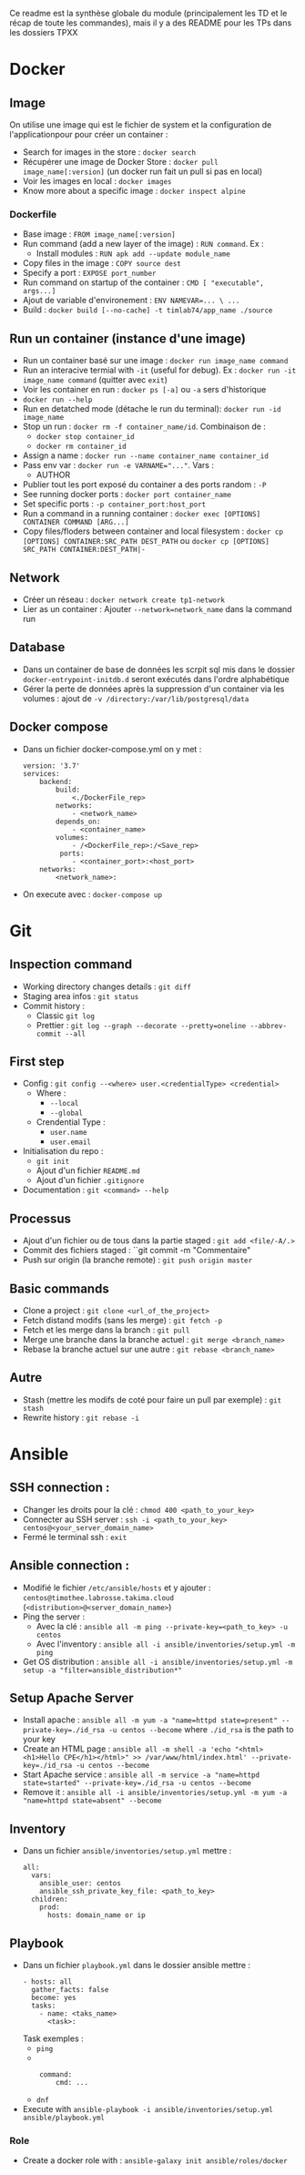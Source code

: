 Ce readme est la synthèse globale du module (principalement les TD et le récap de toute les commandes), mais il y a des README pour les TPs dans les dossiers TPXX
# Docker
## Image
On utilise une image qui est le fichier de system et la configuration de l'applicationpour pour créer un container :
- Search for images in the store : ``docker search``
- Récupérer une image de Docker Store : ``docker pull image_name[:version]`` (un docker run fait un pull si pas en local)
- Voir les images en local : ``docker images``
- Know more about a specific image : ``docker inspect alpine``
### Dockerfile
- Base image : `FROM image_name[:version]`
- Run command (add a new layer of the image) : `RUN command`. Ex : 
    - Install modules : `RUN apk add --update module_name`
- Copy files in the image : ``COPY source dest``
- Specify a port : `EXPOSE port_number`
- Run command on startup of the container : `CMD [ "executable", args...]`
- Ajout de variable d'environement : `ENV NAMEVAR=... \ ...`
- Build : ``docker build [--no-cache] -t timlab74/app_name ./source``
## Run un container (instance d'une image)
- Run un container basé sur une image : ``docker run image_name command``
- Run an interacive termial with ``-it`` (useful for debug). Ex : ``docker run -it image_name command`` (quitter avec ``exit``)
- Voir les container en run : ``docker ps [-a]`` ou ``-a`` sers d'historique
- ``docker run --help``
- Run en detatched mode (détache le run du terminal): ``docker run -id image_name``
- Stop un run : ``docker rm -f container_name/id``. Combinaison de : 
    - ``docker stop container_id``
    - ``docker rm container_id``
- Assign a name : ``docker run --name container_name container_id``
- Pass env var : ``docker run -e VARNAME="..."``. Vars : 
    - AUTHOR
- Publier tout les port exposé du container a des ports random : ``-P``
- See running docker ports : ``docker port container_name``
- Set specific ports : ``-p container_port:host_port``
- Run a command in a running container : `docker exec [OPTIONS] CONTAINER COMMAND [ARG...]`
- Copy files/floders between container and local filesystem : `docker cp [OPTIONS] CONTAINER:SRC_PATH DEST_PATH` ou `docker cp [OPTIONS] SRC_PATH CONTAINER:DEST_PATH|-`
## Network
- Créer un réseau : ``docker network create tp1-network``
- Lier as un container : Ajouter `--network=network_name` dans la command run
## Database
- Dans un container de base de données les scrpit sql mis dans le dossier `docker-entrypoint-initdb.d` seront exécutés dans l'ordre alphabétique
- Gérer la perte de données après la suppression d'un container via les volumes : ajout de ``-v /directory:/var/lib/postgresql/data``
## Docker compose
- Dans un fichier docker-compose.yml on y met : 
    ```
    version: '3.7'
    services:
        backend:
            build:
                <./DockerFile_rep>
            networks:
                - <network_name>
            depends_on:
                - <container_name>
            volumes:
                - /<DockerFile_rep>:/<Save_rep>
             ports:
                - <container_port>:<host_port>
        networks:
            <network_name>:
    ```
- On execute avec : `docker-compose up`
# Git
## Inspection command
- Working directory changes details : ``git diff``
- Staging area infos : ``git status``
- Commit history :
    - Classic ``git log``
    - Prettier : ``git log --graph --decorate --pretty=oneline --abbrev-commit --all``
## First step
- Config : `git config --<where> user.<credentialType> <credential>`
    - Where :
        - `--local`
        - `--global`
    - Crendential Type : 
        - `user.name`
        - `user.email`
- Initialisation du repo :
    - `git init`
    - Ajout d'un fichier `README.md`
    - Ajout d'un fichier `.gitignore`
- Documentation : ``git <command> --help`` 
## Processus
- Ajout d'un fichier ou de tous dans la partie staged : ``git add <file/-A/.>``
- Commit des fichiers staged : ``git commit -m "Commentaire"
- Push sur origin (la branche remote) : `git push origin master`
## Basic commands
- Clone a project : `git clone <url_of_the_project>`
- Fetch distand modifs (sans les merge) : `git fetch -p`
- Fetch et les merge dans la branch : `git pull`
- Merge une branche dans la branche actuel : `git merge <branch_name>`
- Rebase la branche actuel sur une autre : `git rebase <branch_name>`
## Autre 
- Stash (mettre les modifs de coté pour faire un pull par exemple) : ``git stash``
- Rewrite history : `git rebase -i`
# Ansible
## SSH connection :
- Changer les droits pour la clé : `chmod 400 <path_to_your_key>`
- Connecter au SSH server : `ssh -i <path_to_your_key> centos@<your_server_domain_name>`
- Fermé le terminal ssh : `exit`
## Ansible connection :
- Modifié le fichier ``/etc/ansible/hosts`` et y ajouter : `centos@timothee.labrosse.takima.cloud` (`<distribution>@<server_domain_name>`)
- Ping the server : 
    - Avec la clé : `ansible all -m ping --private-key=<path_to_key> -u centos`
    - Avec l'inventory : `ansible all -i ansible/inventories/setup.yml -m ping`
- Get OS distribution : `ansible all -i ansible/inventories/setup.yml -m setup -a "filter=ansible_distribution*"`
## Setup Apache Server
- Install apache : ``ansible all -m yum -a "name=httpd state=present" --private-key=./id_rsa -u centos --become`` where `./id_rsa` is the path to your key
- Create an HTML page : `ansible all -m shell -a 'echo "<html><h1>Hello CPE</h1></html>" >> /var/www/html/index.html' --private-key=./id_rsa -u centos --become`
- Start Apache service : `ansible all -m service -a "name=httpd state=started" --private-key=./id_rsa -u centos --become`
- Remove it : `ansible all -i ansible/inventories/setup.yml -m yum -a "name=httpd state=absent" --become`
## Inventory
- Dans un fichier `ansible/inventories/setup.yml` mettre : 
    ```
    all:
      vars:
        ansible_user: centos
        ansible_ssh_private_key_file: <path_to_key>
      children:
        prod:
          hosts: domain_name or ip
    ```
## Playbook
- Dans un fichier `playbook.yml` dans le dossier ansible mettre :
    ```
    - hosts: all
      gather_facts: false
      become: yes
      tasks:
        - name: <taks_name>
          <task>:
    ```
    Task exemples : 
    - `ping`
    - 
    ```
        command: 
            cmd: ...
    ```
    - `dnf`
- Execute with `ansible-playbook -i ansible/inventories/setup.yml ansible/playbook.yml`
### Role
- Create a docker role with : `ansible-galaxy init ansible/roles/docker`